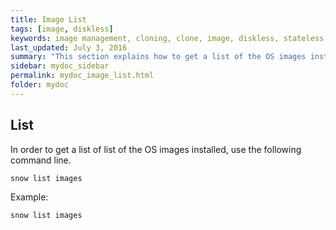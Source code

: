 ```yaml
---
title: Image List
tags: [image, diskless]
keywords: image management, cloning, clone, image, diskless, stateless, nfsroot
last_updated: July 3, 2016
summary: "This section explains how to get a list of the OS images installed."
sidebar: mydoc_sidebar
permalink: mydoc_image_list.html
folder: mydoc
---
```

## List
In order to get a list of list of the OS images installed, use the following command line.
```
snow list images
```
Example:
```
snow list images
```
